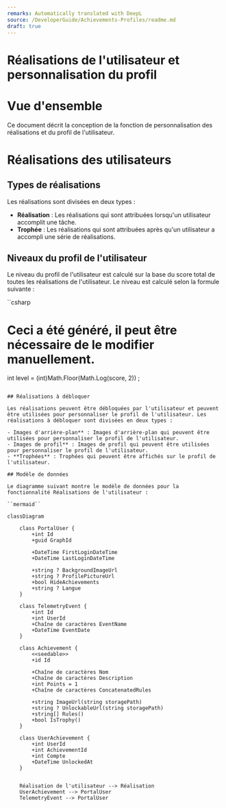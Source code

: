 ```yaml
---
remarks: Automatically translated with DeepL
source: /DeveloperGuide/Achievements-Profiles/readme.md
draft: true
---
```


# Réalisations de l'utilisateur et personnalisation du profil

# Vue d'ensemble

Ce document décrit la conception de la fonction de personnalisation des réalisations et du profil de l'utilisateur.

# Réalisations des utilisateurs

## Types de réalisations

Les réalisations sont divisées en deux types :

- **Réalisation** : Les réalisations qui sont attribuées lorsqu'un utilisateur accomplit une tâche.
- **Trophée** : Les réalisations qui sont attribuées après qu'un utilisateur a accompli une série de réalisations.

## Niveaux du profil de l'utilisateur

Le niveau du profil de l'utilisateur est calculé sur la base du score total de toutes les réalisations de l'utilisateur. Le niveau est calculé selon la formule suivante :

``csharp
# Ceci a été généré, il peut être nécessaire de le modifier manuellement.
int level = (int)Math.Floor(Math.Log(score, 2)) ;
```

## Réalisations à débloquer

Les réalisations peuvent être débloquées par l'utilisateur et peuvent être utilisées pour personnaliser le profil de l'utilisateur. Les réalisations à débloquer sont divisées en deux types :

- Images d'arrière-plan** : Images d'arrière-plan qui peuvent être utilisées pour personnaliser le profil de l'utilisateur.
- Images de profil** : Images de profil qui peuvent être utilisées pour personnaliser le profil de l'utilisateur.
- **Trophées** : Trophées qui peuvent être affichés sur le profil de l'utilisateur.

## Modèle de données

Le diagramme suivant montre le modèle de données pour la fonctionnalité Réalisations de l'utilisateur :

``mermaid``

classDiagram

    class PortalUser {
        +int Id
        +guid GraphId

        +DateTime FirstLoginDateTime
        +DateTime LastLoginDateTime

        +string ? BackgroundImageUrl
        +string ? ProfilePictureUrl
        +bool HideAchievements
        +string ? Langue
    }

    class TelemetryEvent {
        +int Id
        +int UserId
        +Chaîne de caractères EventName
        +DateTime EventDate
    }

    class Achievement {
        <<seedable>>
        +id Id

        +Chaîne de caractères Nom
        +Chaîne de caractères Description
        +int Points = 1
        +Chaîne de caractères ConcatenatedRules

        +string ImageUrl(string storagePath)
        +string ? UnlockableUrl(string storagePath)
        +string[] Rules()
        +bool IsTrophy()
    }

    class UserAchievement {
        +int UserId
        +int AchievementId
        +int Compte
        +DateTime UnlockedAt
    }


    Réalisation de l'utilisateur --> Réalisation
    UserAchievement --> PortalUser
    TelemetryEvent --> PortalUser

```
